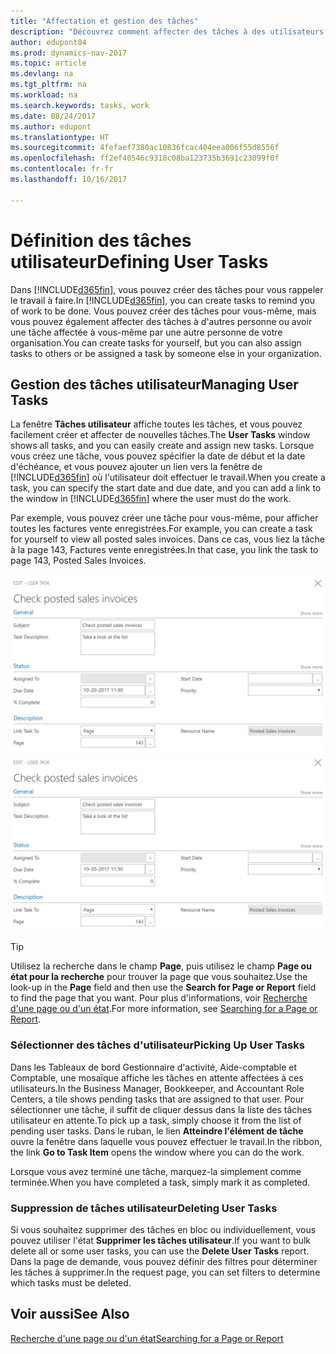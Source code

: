 ```yaml
---
title: "Affectation et gestion des tâches"
description: "Découvrez comment affecter des tâches à des utilisateurs, y compris votre comptable, dans Dynamics NAV"
author: edupont04
ms.prod: dynamics-nav-2017
ms.topic: article
ms.devlang: na
ms.tgt_pltfrm: na
ms.workload: na
ms.search.keywords: tasks, work
ms.date: 08/24/2017
ms.author: edupont
ms.translationtype: HT
ms.sourcegitcommit: 4fefaef7380ac10836fcac404eea006f55d8556f
ms.openlocfilehash: ff2ef40546c9318c08ba123735b3691c23099f0f
ms.contentlocale: fr-fr
ms.lasthandoff: 10/16/2017

---
```

# <a name="defining-user-tasks"></a><span data-ttu-id="23820-103">Définition des tâches utilisateur</span><span class="sxs-lookup"><span data-stu-id="23820-103">Defining User Tasks</span></span>
<span data-ttu-id="23820-104">Dans [!INCLUDE[d365fin](includes/d365fin_md.md)], vous pouvez créer des tâches pour vous rappeler le travail à faire.</span><span class="sxs-lookup"><span data-stu-id="23820-104">In [!INCLUDE[d365fin](includes/d365fin_md.md)], you can create tasks to remind you of work to be done.</span></span> <span data-ttu-id="23820-105">Vous pouvez créer des tâches pour vous-même, mais vous pouvez également affecter des tâches à d'autres personne ou avoir une tâche affectée à vous-même par une autre personne de votre organisation.</span><span class="sxs-lookup"><span data-stu-id="23820-105">You can create tasks for yourself, but you can also assign tasks to others or be assigned a task by someone else in your organization.</span></span>  

## <a name="managing-user-tasks"></a><span data-ttu-id="23820-106">Gestion des tâches utilisateur</span><span class="sxs-lookup"><span data-stu-id="23820-106">Managing User Tasks</span></span>
<span data-ttu-id="23820-107">La fenêtre **Tâches utilisateur** affiche toutes les tâches, et vous pouvez facilement créer et affecter de nouvelles tâches.</span><span class="sxs-lookup"><span data-stu-id="23820-107">The **User Tasks** window shows all tasks, and you can easily create and assign new tasks.</span></span> <span data-ttu-id="23820-108">Lorsque vous créez une tâche, vous pouvez spécifier la date de début et la date d'échéance, et vous pouvez ajouter un lien vers la fenêtre de [!INCLUDE[d365fin](includes/d365fin_md.md)] où l'utilisateur doit effectuer le travail.</span><span class="sxs-lookup"><span data-stu-id="23820-108">When you create a task, you can specify the start date and due date, and you can add a link to the window in [!INCLUDE[d365fin](includes/d365fin_md.md)] where the user must do the work.</span></span>  

<span data-ttu-id="23820-109">Par exemple, vous pouvez créer une tâche pour vous-même, pour afficher toutes les factures vente enregistrées.</span><span class="sxs-lookup"><span data-stu-id="23820-109">For example, you can create a task for yourself to view all posted sales invoices.</span></span> <span data-ttu-id="23820-110">Dans ce cas, vous liez la tâche à la page 143, Factures vente enregistrées.</span><span class="sxs-lookup"><span data-stu-id="23820-110">In that case, you link the task to page 143, Posted Sales Invoices.</span></span>  

<span data-ttu-id="23820-111">![Exemple d'une tâche d'utilisateur](media/across-user-tasks/sample-user-task.png "Exemple d'une tâche d'utilisateur")</span><span class="sxs-lookup"><span data-stu-id="23820-111">![Example of a User Task](media/across-user-tasks/sample-user-task.png "Example of a user task")</span></span>

> [!TIP]  
>  <span data-ttu-id="23820-112">Utilisez la recherche dans le champ **Page**, puis utilisez le champ **Page ou état pour la recherche** pour trouver la page que vous souhaitez.</span><span class="sxs-lookup"><span data-stu-id="23820-112">Use the look-up in the **Page** field and then use the **Search for Page or Report** field to find the page that you want.</span></span> <span data-ttu-id="23820-113">Pour plus d'informations, voir [Recherche d'une page ou d'un état](ui-search.md).</span><span class="sxs-lookup"><span data-stu-id="23820-113">For more information, see [Searching for a Page or Report](ui-search.md).</span></span>  

### <a name="picking-up-user-tasks"></a><span data-ttu-id="23820-114">Sélectionner des tâches d'utilisateur</span><span class="sxs-lookup"><span data-stu-id="23820-114">Picking Up User Tasks</span></span>
<span data-ttu-id="23820-115">Dans les Tableaux de bord Gestionnaire d'activité, Aide-comptable et Comptable, une mosaïque affiche les tâches en attente affectées à ces utilisateurs.</span><span class="sxs-lookup"><span data-stu-id="23820-115">In the Business Manager, Bookkeeper, and Accountant Role Centers, a tile shows pending tasks that are assigned to that user.</span></span> <span data-ttu-id="23820-116">Pour sélectionner une tâche, il suffit de cliquer dessus dans la liste des tâches utilisateur en attente.</span><span class="sxs-lookup"><span data-stu-id="23820-116">To pick up a task, simply choose it from the list of pending user tasks.</span></span> <span data-ttu-id="23820-117">Dans le ruban, le lien **Atteindre l'élément de tâche** ouvre la fenêtre dans laquelle vous pouvez effectuer le travail.</span><span class="sxs-lookup"><span data-stu-id="23820-117">In the ribbon, the link **Go to Task Item** opens the window where you can do the work.</span></span>  

<span data-ttu-id="23820-118">Lorsque vous avez terminé une tâche, marquez-la simplement comme terminée.</span><span class="sxs-lookup"><span data-stu-id="23820-118">When you have completed a task, simply mark it as completed.</span></span>  

### <a name="deleting-user-tasks"></a><span data-ttu-id="23820-119">Suppression de tâches utilisateur</span><span class="sxs-lookup"><span data-stu-id="23820-119">Deleting User Tasks</span></span>
<span data-ttu-id="23820-120">Si vous souhaitez supprimer des tâches en bloc ou individuellement, vous pouvez utiliser l'état **Supprimer les tâches utilisateur**.</span><span class="sxs-lookup"><span data-stu-id="23820-120">If you want to bulk delete all or some user tasks, you can use the **Delete User Tasks** report.</span></span> <span data-ttu-id="23820-121">Dans la page de demande, vous pouvez définir des filtres pour déterminer les tâches à supprimer.</span><span class="sxs-lookup"><span data-stu-id="23820-121">In the request page, you can set filters to determine which tasks must be deleted.</span></span>  

## <a name="see-also"></a><span data-ttu-id="23820-122">Voir aussi</span><span class="sxs-lookup"><span data-stu-id="23820-122">See Also</span></span>
[<span data-ttu-id="23820-123">Recherche d'une page ou d'un état</span><span class="sxs-lookup"><span data-stu-id="23820-123">Searching for a Page or Report</span></span>](ui-search.md)  

